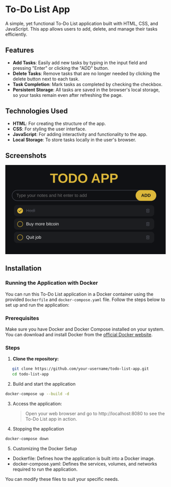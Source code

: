 # To-Do List App

A simple, yet functional To-Do List application built with HTML, CSS, and JavaScript. This app allows users to add, delete, and manage their tasks efficiently.

## Features

- **Add Tasks**: Easily add new tasks by typing in the input field and pressing "Enter" or clicking the "ADD" button.
- **Delete Tasks**: Remove tasks that are no longer needed by clicking the delete button next to each task.
- **Task Completion**: Mark tasks as completed by checking the checkbox.
- **Persistent Storage**: All tasks are saved in the browser's local storage, so your tasks remain even after refreshing the page.

## Technologies Used

- **HTML**: For creating the structure of the app.
- **CSS**: For styling the user interface.
- **JavaScript**: For adding interactivity and functionality to the app.
- **Local Storage**: To store tasks locally in the user's browser.

## Screenshots

![screenshot](todo_app.png)

## Installation

### Running the Application with Docker

You can run this To-Do List application in a Docker container using the provided `Dockerfile` and `docker-compose.yaml` file. Follow the steps below to set up and run the application:

### Prerequisites

Make sure you have Docker and Docker Compose installed on your system. You can download and install Docker from the [official Docker website](https://www.docker.com/get-started).

### Steps

1. **Clone the repository:**

```bash
   git clone https://github.com/your-username/todo-list-app.git
   cd todo-list-app
```

2. Build and start the application

```bash
docker-compose up --build -d
```

3. Access the application:<br>

   > Open your web browser and go to http://localhost:8080 to see the To-Do List app in action.

4. Stopping the application

```bash
docker-compose down
```

5. Customizing the Docker Setup

- Dockerfile: Defines how the application is built into a Docker image.
- docker-compose.yaml: Defines the services, volumes, and networks required to run the application.

You can modify these files to suit your specific needs.
